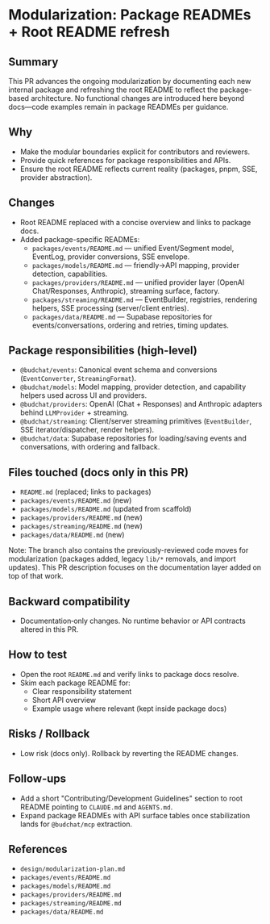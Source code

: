 # Modularization: Package READMEs + Root README refresh

## Summary
This PR advances the ongoing modularization by documenting each new internal package and refreshing the root README to reflect the package-based architecture. No functional changes are introduced here beyond docs—code examples remain in package READMEs per guidance.

## Why
- Make the modular boundaries explicit for contributors and reviewers.
- Provide quick references for package responsibilities and APIs.
- Ensure the root README reflects current reality (packages, pnpm, SSE, provider abstraction).

## Changes
- Root README replaced with a concise overview and links to package docs.
- Added package-specific READMEs:
  - `packages/events/README.md` — unified Event/Segment model, EventLog, provider conversions, SSE envelope.
  - `packages/models/README.md` — friendly→API mapping, provider detection, capabilities.
  - `packages/providers/README.md` — unified provider layer (OpenAI Chat/Responses, Anthropic), streaming surface, factory.
  - `packages/streaming/README.md` — EventBuilder, registries, rendering helpers, SSE processing (server/client entries).
  - `packages/data/README.md` — Supabase repositories for events/conversations, ordering and retries, timing updates.

## Package responsibilities (high-level)
- `@budchat/events`: Canonical event schema and conversions (`EventConverter`, `StreamingFormat`).
- `@budchat/models`: Model mapping, provider detection, and capability helpers used across UI and providers.
- `@budchat/providers`: OpenAI (Chat + Responses) and Anthropic adapters behind `LLMProvider` + streaming.
- `@budchat/streaming`: Client/server streaming primitives (`EventBuilder`, SSE iterator/dispatcher, render helpers).
- `@budchat/data`: Supabase repositories for loading/saving events and conversations, with ordering and fallback.

## Files touched (docs only in this PR)
- `README.md` (replaced; links to packages)
- `packages/events/README.md` (new)
- `packages/models/README.md` (updated from scaffold)
- `packages/providers/README.md` (new)
- `packages/streaming/README.md` (new)
- `packages/data/README.md` (new)

Note: The branch also contains the previously-reviewed code moves for modularization (packages added, legacy `lib/*` removals, and import updates). This PR description focuses on the documentation layer added on top of that work.

## Backward compatibility
- Documentation‑only changes. No runtime behavior or API contracts altered in this PR.

## How to test
- Open the root `README.md` and verify links to package docs resolve.
- Skim each package README for:
  - Clear responsibility statement
  - Short API overview
  - Example usage where relevant (kept inside package docs)

## Risks / Rollback
- Low risk (docs only). Rollback by reverting the README changes.

## Follow-ups
- Add a short "Contributing/Development Guidelines" section to root README pointing to `CLAUDE.md` and `AGENTS.md`.
- Expand package READMEs with API surface tables once stabilization lands for `@budchat/mcp` extraction.

## References
- `design/modularization-plan.md`
- `packages/events/README.md`
- `packages/models/README.md`
- `packages/providers/README.md`
- `packages/streaming/README.md`
- `packages/data/README.md`

